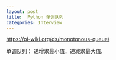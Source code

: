 ```yaml
---
layout: post
title:  Python 单调队列
categories: Interview
---
```


https://oi-wiki.org/ds/monotonous-queue/

单调队列：
递增求最小值，递减求最大值.
